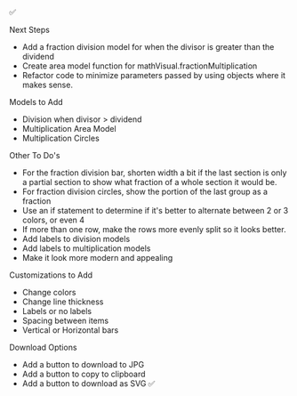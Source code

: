 ✅

Next Steps

- Add a fraction division model for when the divisor is greater than the dividend
- Create area model function for mathVisual.fractionMultiplication
- Refactor code to minimize parameters passed by using objects where it makes sense.

Models to Add

- Division when divisor > dividend
- Multiplication Area Model
- Multiplication Circles

Other To Do's

- For the fraction division bar, shorten width a bit if the last section is only a partial section to show what fraction of a whole section it would be.
- For fraction division circles, show the portion of the last group as a fraction
- Use an if statement to determine if it's better to alternate between 2 or 3 colors, or even 4
- If more than one row, make the rows more evenly split so it looks better.
- Add labels to division models
- Add labels to multiplication models
- Make it look more modern and appealing

Customizations to Add

- Change colors
- Change line thickness
- Labels or no labels
- Spacing between items
- Vertical or Horizontal bars

Download Options

- Add a button to download to JPG
- Add a button to copy to clipboard
- Add a button to download as SVG ✅

